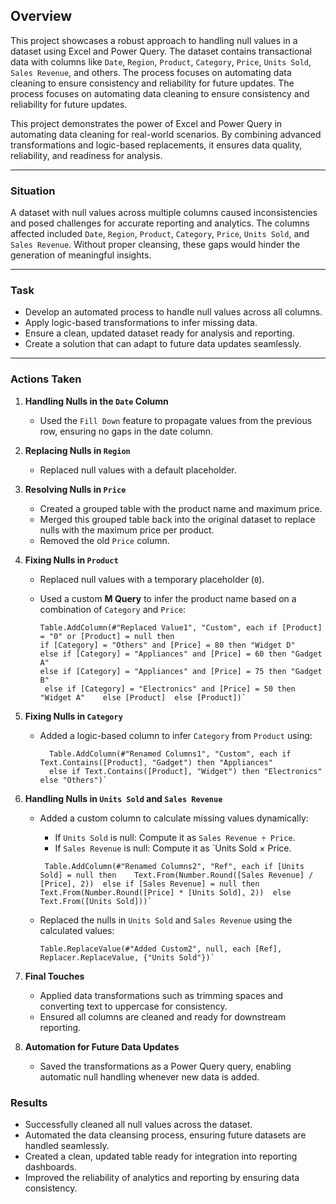 ## **Overview**

This project showcases a robust approach to handling null values in a dataset using Excel and Power Query. The dataset contains transactional data with columns like `Date`, `Region`, `Product`, `Category`, `Price`, `Units Sold`, `Sales Revenue`, and others. The process focuses on automating data cleaning to ensure consistency and reliability for future updates.
The process focuses on automating data cleaning to ensure consistency and reliability for future updates.

This project demonstrates the power of Excel and Power Query in automating data cleaning for real-world scenarios. By combining advanced transformations and logic-based replacements, it ensures data quality, reliability, and readiness for analysis.

---

### **Situation**

A dataset with null values across multiple columns caused inconsistencies and posed challenges for accurate reporting and analytics. The columns affected included `Date`, `Region`, `Product`, `Category`, `Price`, `Units Sold`, and `Sales Revenue`. Without proper cleansing, these gaps would hinder the generation of meaningful insights.

---

### **Task**

- Develop an automated process to handle null values across all columns.
- Apply logic-based transformations to infer missing data.
- Ensure a clean, updated dataset ready for analysis and reporting.
- Create a solution that can adapt to future data updates seamlessly.

---

### **Actions Taken**

1. **Handling Nulls in the `Date` Column**
    
    - Used the `Fill Down` feature to propagate values from the previous row, ensuring no gaps in the date column.
2. **Replacing Nulls in `Region`**
    
    - Replaced null values with a default placeholder.
3. **Resolving Nulls in `Price`**
    
    - Created a grouped table with the product name and maximum price.
    - Merged this grouped table back into the original dataset to replace nulls with the maximum price per product.
    - Removed the old `Price` column.
4. **Fixing Nulls in `Product`**
    
    - Replaced null values with a temporary placeholder (`0`).
    - Used a custom **M Query** to infer the product name based on a combination of `Category` and `Price`:
        
      ```
      Table.AddColumn(#"Replaced Value1", "Custom", each if [Product] = "0" or [Product] = null then
      if [Category] = "Others" and [Price] = 80 then "Widget D"    
      else if [Category] = "Appliances" and [Price] = 60 then "Gadget A"    
      else if [Category] = "Appliances" and [Price] = 75 then "Gadget B"   
       else if [Category] = "Electronics" and [Price] = 50 then "Widget A"    else [Product]  else [Product])`
      ```
 
5. **Fixing Nulls in `Category`**
    
    - Added a logic-based column to infer `Category` from `Product` using:
        
      ```
        Table.AddColumn(#"Renamed Columns1", "Custom", each if Text.Contains([Product], "Gadget") then "Appliances"  
        else if Text.Contains([Product], "Widget") then "Electronics"  else "Others")`
      ```        
6. **Handling Nulls in `Units Sold` and `Sales Revenue`**
    
    - Added a custom column to calculate missing values dynamically:
        
        - If `Units Sold` is null: Compute it as `Sales Revenue ÷ Price`.
        - If `Sales Revenue` is null: Compute it as `Units Sold × Price.
     
      ```
       Table.AddColumn(#"Renamed Columns2", "Ref", each if [Units Sold] = null then    Text.From(Number.Round([Sales Revenue] / [Price], 2))  else if [Sales Revenue] = null then    Text.From(Number.Round([Price] * [Units Sold], 2))  else    Text.From([Units Sold]))`
      ```  
    - Replaced the nulls in `Units Sold` and `Sales Revenue` using the calculated values:
        
      
        ```
        Table.ReplaceValue(#"Added Custom2", null, each [Ref], Replacer.ReplaceValue, {"Units Sold"})`
        ```
7. **Final Touches**
    
    - Applied data transformations such as trimming spaces and converting text to uppercase for consistency.
    - Ensured all columns are cleaned and ready for downstream reporting.
8. **Automation for Future Data Updates**
    
    - Saved the transformations as a Power Query query, enabling automatic null handling whenever new data is added.
  

### **Results**

- Successfully cleaned all null values across the dataset.
- Automated the data cleansing process, ensuring future datasets are handled seamlessly.
- Created a clean, updated table ready for integration into reporting dashboards.
- Improved the reliability of analytics and reporting by ensuring data consistency.
